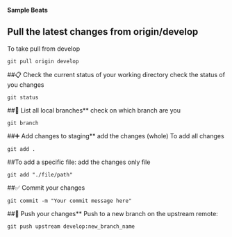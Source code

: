 **Sample Beats**

## Pull the latest changes from origin/develop
To take pull from develop

```git pull origin develop```

##📋 Check the current status of your working directory
check the status of you changes

```git status```

##🌿 List all local branches**
check on which branch are you

```git branch```

##➕ Add changes to staging**
add the changes (whole)
To add all changes

```git add .```

##To add a specific file:
add the changes only file

```git add "./file/path"```

##✅ Commit your changes

```git commit -m "Your commit message here"```

##🚀 Push your changes**
Push to a new branch on the upstream remote:

```git push upstream develop:new_branch_name```
